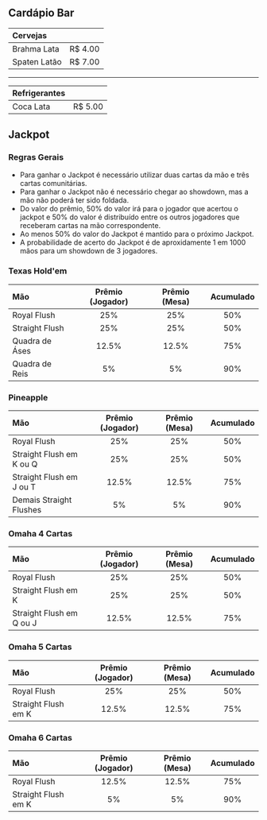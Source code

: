 ## Cardápio Bar

| Cervejas | |
| :-- | --: |
| Brahma Lata | R$ 4.00 |
| Spaten Latão | R$ 7.00 |

* * *

| Refrigerantes | |
| :-- | --: |
| Coca Lata | R$ 5.00 |

## Jackpot
### Regras Gerais
- Para ganhar o Jackpot é necessário utilizar duas cartas da mão e três cartas comunitárias.
- Para ganhar o Jackpot não é necessário chegar ao showdown, mas a mão não poderá ter sido foldada.
- Do valor do prêmio, 50% do valor irá para o jogador que acertou o jackpot e 50% do valor é distribuído entre os outros jogadores que receberam cartas na mão correspondente.
- Ao menos 50% do valor do Jackpot é mantido para o próximo Jackpot.
- A probabilidade de acerto do Jackpot é de aproxidamente 1 em 1000 mãos para um showdown de 3 jogadores.

### Texas Hold'em

| Mão | Prêmio (Jogador) | Prêmio (Mesa) | Acumulado |
| :-- | :--:| :--: | :--: |
| Royal Flush | 25% | 25% | 50% |
| Straight Flush | 25% | 25% | 50% |
| Quadra de Áses | 12.5% | 12.5% | 75% |
| Quadra de Reis | 5% | 5% | 90% |

### Pineapple

| Mão | Prêmio (Jogador) | Prêmio (Mesa) | Acumulado |
| :-- | :--:| :--: | :--: |
| Royal Flush | 25% | 25% | 50% |
| Straight Flush em K ou Q | 25% | 25% | 50% |
| Straight Flush em J ou T | 12.5% | 12.5% | 75% |
| Demais Straight Flushes | 5% | 5% | 90% |

### Omaha 4 Cartas

| Mão | Prêmio (Jogador) | Prêmio (Mesa) | Acumulado |
| :-- | :--:| :--: | :--: |
| Royal Flush | 25% | 25% | 50% |
| Straight Flush em K | 25% | 25% | 50% |
| Straight Flush em Q ou J | 12.5% | 12.5% | 75% |

### Omaha 5 Cartas

| Mão | Prêmio (Jogador) | Prêmio (Mesa) | Acumulado |
| :-- | :--:| :--: | :--: |
| Royal Flush | 25% | 25% | 50% |
| Straight Flush em K | 12.5% | 12.5% | 75% |

### Omaha 6 Cartas

| Mão | Prêmio (Jogador) | Prêmio (Mesa) | Acumulado |
| :-- | :--:| :--: | :--: |
| Royal Flush | 12.5% | 12.5% | 75% |
| Straight Flush em K | 5% | 5% | 90% |
